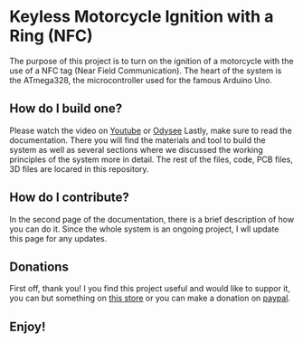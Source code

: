 # Keyless Motorcycle Ignition with a Ring (NFC)
The purpose of this project is to turn on the ignition of a motorcycle with the use of a NFC tag (Near Field Communication). The heart of the system is the ATmega328, the microcontroller used for the famous Arduino Uno.

## How do I build one?
Please watch the video on [Youtube](https://www.youtube.com/channel/UC5zFth1xWRZ7Q3uHYjTIpnA) or [Odysee](https://www.youtube.com/channel/UC5zFth1xWRZ7Q3uHYjTIpnA)
Lastly, make sure to read the documentation. There you will find the materials and tool to build the system as well as several sections where we discussed the working principles of the system more in detail. The rest of the files, code, PCB files, 3D files are locared in this repository.

## How do I contribute?
In the second page of the documentation, there is a brief description of how you can do it. Since the whole system is an ongoing project, I wll update this page for any updates. 


## Donations
First off, thank you! I you find this project useful and would like to suppor it, you can but something on [this store](https://asyss-complex.creator-spring.com) or you can make a donation on [paypal](https://www.paypal.com/paypalme/Cristi4nAriel).

## Enjoy!



